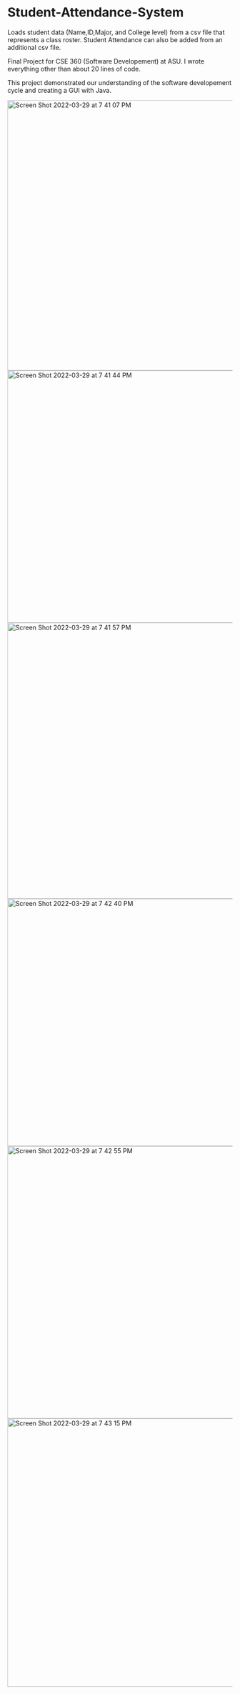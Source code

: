 # Student-Attendance-System

Loads student data (Name,ID,Major, and College level) from a csv file that represents a class roster.
Student Attendance can also be added from an additional csv file.

Final Project for CSE 360 (Software Developement) at ASU. I wrote everything other than about 20 lines of code.

This project demonstrated our understanding of the software developement cycle and creating a GUI with Java.

<img width="605" alt="Screen Shot 2022-03-29 at 7 41 07 PM" src="https://user-images.githubusercontent.com/65328908/160740755-c7a32f7e-a18a-4a4e-a446-ac8a40abbab9.png">


<img width="565" alt="Screen Shot 2022-03-29 at 7 41 44 PM" src="https://user-images.githubusercontent.com/65328908/160740649-9aa1a405-5958-48bb-bf5a-1ffa12989ced.png">

<img width="618" alt="Screen Shot 2022-03-29 at 7 41 57 PM" src="https://user-images.githubusercontent.com/65328908/160740799-5060af3c-c43b-4054-905f-92b3a2680776.png">


<img width="554" alt="Screen Shot 2022-03-29 at 7 42 40 PM" src="https://user-images.githubusercontent.com/65328908/160740873-f79ee856-32c1-484d-a6c0-90f872d9113e.png">


<img width="610" alt="Screen Shot 2022-03-29 at 7 42 55 PM" src="https://user-images.githubusercontent.com/65328908/160740861-087a1593-cc9e-4705-bf15-21c375cb5ccc.png">


<img width="601" alt="Screen Shot 2022-03-29 at 7 43 15 PM" src="https://user-images.githubusercontent.com/65328908/160740980-e3c624ac-88e3-4ebd-81e6-ba2898594c4e.png">
